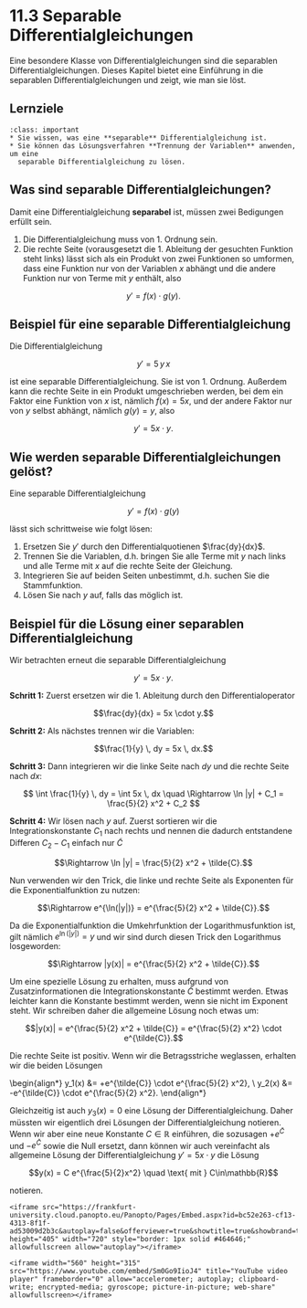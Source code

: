 # 11.3 Separable Differentialgleichungen

Eine besondere Klasse von Differentialgleichungen sind die separablen
Differentialgleichungen. Dieses Kapitel bietet eine Einführung in die separablen
Differentialgleichungen und zeigt, wie man sie löst.

## Lernziele 

```{admonition} Lernziele
:class: important
* Sie wissen, was eine **separable** Differentialgleichung ist.
* Sie können das Lösungsverfahren **Trennung der Variablen** anwenden, um eine
  separable Differentialgleichung zu lösen.
```

## Was sind separable Differentialgleichungen?

Damit eine Differentialgleichung **separabel** ist, müssen zwei Bedigungen erfüllt sein.

1. Die Differentialgleichung muss von 1. Ordnung sein.
2. Die rechte Seite (vorausgesetzt die 1. Ableitung der gesuchten Funktion steht
   links) lässt sich als ein Produkt von zwei Funktionen so umformen, dass eine
   Funktion nur von der Variablen $x$ abhängt und die andere Funktion nur von
   Terme mit $y$ enthält, also

$$y' = f(x)\cdot g(y).$$

## Beispiel für eine separable Differentialgleichung

Die Differentialgleichung

$$y'= 5\, y \, x$$

ist eine separable Differentialgleichung. Sie ist von 1. Ordnung. Außerdem kann
die rechte Seite in ein Produkt umgeschrieben werden, bei dem ein Faktor eine
Funktion von $x$ ist, nämlich $f(x) = 5x$, und der andere Faktor nur von $y$
selbst abhängt, nämlich $g(y)=y$, also

$$y' = 5x \cdot y.$$


## Wie werden separable Differentialgleichungen gelöst?

Eine separable Differentialgleichung

$$y' = f(x)\cdot g(y)$$

lässt sich schrittweise wie folgt lösen:

1. Ersetzen Sie $y'$ durch den Differentialquotienen $\frac{dy}{dx}$.
2. Trennen Sie die Variablen, d.h. bringen Sie alle Terme mit $y$ nach links und
   alle Terme mit $x$ auf die rechte Seite der Gleichung.
3. Integrieren Sie auf beiden Seiten unbestimmt, d.h. suchen Sie die
   Stammfunktion.
4. Lösen Sie nach $y$ auf, falls das möglich ist.

## Beispiel für die Lösung einer separablen Differentialgleichung

Wir betrachten erneut die separable Differentialgleichung

$$y' = 5x \cdot y.$$

**Schritt 1:** Zuerst ersetzen wir die 1. Ableitung durch den Differentialoperator

$$\frac{dy}{dx} = 5x \cdot y.$$

**Schritt 2:** Als nächstes trennen wir die Variablen:

$$\frac{1}{y} \, dy = 5x \, dx.$$

**Schritt 3:** Dann integrieren wir die linke Seite nach $dy$ und die rechte Seite nach $dx$:

$$
\int \frac{1}{y} \, dy = \int 5x \, dx \quad 
\Rightarrow  \ln |y| + C_1 = \frac{5}{2} x^2 + C_2
$$

**Schritt 4:** Wir lösen nach $y$ auf. Zuerst sortieren wir die
Integrationskonstante $C_1$ nach rechts und nennen die dadurch entstandene
Differen $C_2 - C_1$ einfach nur $\tilde{C}$

$$\Rightarrow  \ln |y| = \frac{5}{2} x^2 + \tilde{C}.$$

Nun verwenden wir den Trick, die linke und rechte Seite als Exponenten für die
Exponentialfunktion zu nutzen:

$$\Rightarrow e^{\ln(|y|)} = e^{\frac{5}{2} x^2 + \tilde{C}}.$$

Da die Exponentialfunktion die Umkehrfunktion der Logarithmusfunktion ist, gilt
nämlich $e^{\ln(|y|)} = y$ und wir sind durch diesen Trick den Logarithmus
losgeworden:

$$\Rightarrow |y(x)| = e^{\frac{5}{2} x^2 + \tilde{C}}.$$

Um eine spezielle Lösung zu erhalten, muss aufgrund von Zusatzinformationen die
Integrationskonstante $\tilde{C}$ bestimmt werden. Etwas leichter kann die
Konstante bestimmt werden, wenn sie nicht im Exponent steht. Wir schreiben daher
die allgemeine Lösung noch etwas um:

$$|y(x)| = e^{\frac{5}{2} x^2 + \tilde{C}} = e^{\frac{5}{2} x^2} \cdot
e^{\tilde{C}}.$$

Die rechte Seite ist positiv. Wenn wir die Betragsstriche weglassen, erhalten
wir die beiden Lösungen

\begin{align*} 
y_1(x) &= +e^{\tilde{C}} \cdot e^{\frac{5}{2} x^2}, \\
y_2(x) &= -e^{\tilde{C}} \cdot e^{\frac{5}{2} x^2}. 
\end{align*}

Gleichzeitig ist auch $y_3(x)=0$ eine Lösung der Differentialgleichung. Daher
müssten wir eigentlich drei Lösungen der Differentialgleichung notieren. Wenn
wir aber eine neue Konstante $C \in \mathbb{R}$ einführen, die sozusagen
$+e^{\tilde{C}}$ und $-e^{\tilde{C}}$ sowie die Null ersetzt, dann können wir
auch vereinfacht als allgemeine Lösung der Differentialgleichung $y' = 5x \cdot
y$ die Lösung

$$y(x) = C e^{\frac{5}{2}x^2} \quad \text{ mit } C\in\mathbb{R}$$

notieren.

```{dropdown} Video zu "Lösung separable Differentialgleichung"
<iframe src="https://frankfurt-university.cloud.panopto.eu/Panopto/Pages/Embed.aspx?id=bc52e263-cf13-4313-8f1f-ad53009d2b3c&autoplay=false&offerviewer=true&showtitle=true&showbrand=true&captions=false&interactivity=all" height="405" width="720" style="border: 1px solid #464646;" allowfullscreen allow="autoplay"></iframe>
```

```{dropdown} Video zu "Differentialgleichung lösen" von Mathematrick
<iframe width="560" height="315" src="https://www.youtube.com/embed/Sm0Go9IioJ4" title="YouTube video player" frameborder="0" allow="accelerometer; autoplay; clipboard-write; encrypted-media; gyroscope; picture-in-picture; web-share" allowfullscreen></iframe>
```
